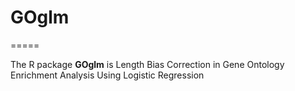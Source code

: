# GOglm
=====

The R package **GOglm** is Length Bias Correction in Gene Ontology Enrichment Analysis Using Logistic Regression